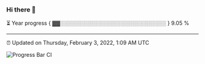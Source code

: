 ### Hi there 👋

⏳ Year progress { ▓▓░░░░░░░░░░░░░░░░░░░░░░░░░░░░ } 9.05 %

---

⏰ Updated on Thursday, February 3, 2022, 1:09 AM UTC

![Progress Bar CI](https://github.com/arthurbuhl/arthurbuhl/workflows/Progress%20Bar%20CI/badge.svg)
